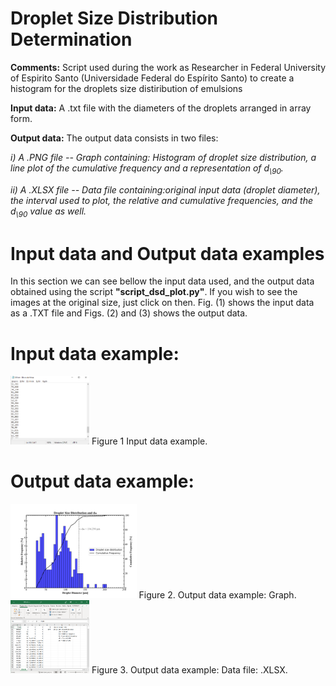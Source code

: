 # Droplet Size Distribution Determination

**Comments:**
Script used during the work as Researcher in Federal University of Espirito Santo (Universidade Federal do Espírito Santo) to create a histogram for the droplets size distiribution of emulsions

**Input data:**
A .txt file with the diameters of the droplets arranged in array form.

**Output data:**
The output data consists  in two files: 

_i) A .PNG file -- Graph containing: Histogram of droplet size distribution, a line plot of the cumulative frequency and a representation of <html>d<sub>\90</sub></html>._

_ii) A .XLSX file -- Data file containing:original input data (droplet diameter), the interval used to plot, the relative and cumulative frequencies, and the <html>d<sub>\90</sub></html> value as well._ 

# Input data and Output data examples

In this section we can see bellow the input data used, and the output data obtained using the script **"script_dsd_plot.py"**. If you wish to see the images at the original size, just click on then. Fig. (1) shows the input data as a .TXT file and Figs. (2) and (3) shows the output data.

# Input data example:
<img src="https://github.com/Mcostalonga/Emulsion_Droplet_Size_Distribution/blob/master/example/input_example.png" width="25%" height="25%" class="center" alt="Input data example">
Figure 1 Input data example. 


# Output data example:
<img src="https://github.com/Mcostalonga/Emulsion_Droplet_Size_Distribution/blob/master/example/output2_example.png" width="40%" height="40%" alt="Output data example">
Figure 2. Output data example: Graph.

<img src="https://github.com/Mcostalonga/Emulsion_Droplet_Size_Distribution/blob/master/example/output1_example.png" width="25%" height="25%" alt="Output data example">
Figure 3. Output data example: Data file: .XLSX.

